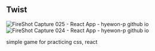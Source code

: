 ## Twist
![FireShot Capture 025 - React App - hyewon-p github io](https://user-images.githubusercontent.com/90131657/163190893-13f73d4a-2257-4b6b-a4fc-b3e0ba5ac605.png)
![FireShot Capture 024 - React App - hyewon-p github io](https://user-images.githubusercontent.com/90131657/163190910-f9356a17-370e-4e2b-8b03-4c31d4069920.png)

simple game for practicing css, react
